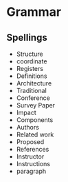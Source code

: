 # Grammar

## Spellings

- Structure
- coordinate
- Registers
- Definitions
- Architecture
- Traditional
- Conference
- Survey Paper
- Impact
- Components
- Authors
- Related work
- Proposed
- References
- Instructor
- Instructions
- paragraph
